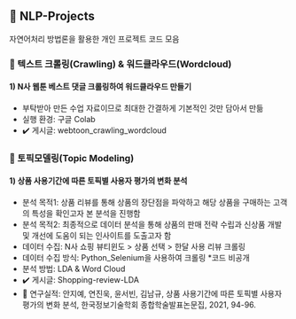 ## 📂 NLP-Projects
자연어처리 방법론을 활용한 개인 프로젝트 코드 모음


### 📌 텍스트 크롤링(Crawling) & 워드클라우드(Wordcloud)
#### 1) N사 웹툰 베스트 댓글 크롤링하여 워드클라우드 만들기
- 부탁받아 만든 수업 자료이므로 최대한 간결하게 기본적인 것만 담아서 만듦 
- 실행 환경: 구글 Colab 
- ✔️ 게시글: webtoon_crawling_wordcloud

### 📌 토픽모델링(Topic Modeling)
#### 1) 상품 사용기간에 따른 토픽별 사용자 평가의 변화 분석
- 분석 목적1: 상품 리뷰를 통해 상품의 장단점을 파악하고 해당 상품을 구매하는 고객의 특성을 확인고자 본 분석을 진행함 
- 분석 목적2: 최종적으로 데이터 분석을 통해 상품의 판매 전략 수립과 신상품 개발 및 개선에 도움이 되는 인사이트를 도출고자 함
- 데이터 수집: N사 쇼핑 뷰티윈도 > 상품 선택 > 한달 사용 리뷰 크롤링
- 데이터 수집 방식: Python_Selenium을 사용하여 크롤링 *코드 비공개
- 분석 방법: LDA & Word Cloud
- ✔️ 게시글: Shopping-review-LDA
- 💎 연구실적: 안지예, 연진욱, 윤서빈, 김남규, 상품 사용기간에 따른 토픽별 사용자 평가의 변화 분석, 한국정보기술학회 종합학술발표논문집, 2021, 94-96.
